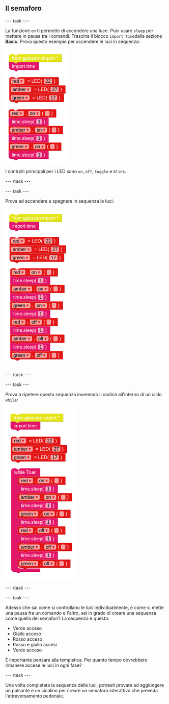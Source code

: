 ## Il semaforo

\--- task \---

La funzione `on` ti permette di accendere una luce. Puoi usare `sleep` per mettere in pausa tra i comandi. Trascina il blocco `import time`dalla sezione **Basic**. Prova questo esempio per accendere le luci in sequenza:

![](images/edublocks4.png)

I controlli principali per i LED sono `on`, `off`, `toggle` e `blink`.

\--- /task \---

\--- task \---

Prova ad accendere e spegnere in sequenza le luci:

![](images/edublocks5.png)

\--- /task \---

\--- task \---

Prova a ripetere questa sequenza inserendo il codice all'interno di un ciclo `while`:

![](images/edublocks6.png)

\--- /task \---

\--- task \---

Adesso che sai come si controllano le luci individualmente, e come si mette una pausa fra un comando e l'altro, sei in grado di creare una sequenza come quella dei semafori? La sequenza è questa:

- Verde acceso
- Giallo acceso
- Rosso acceso
- Rosso e giallo accesi
- Verde acceso

È importante pensare alla tempistica. Per quanto tempo dovrebbero rimanere accese le luci in ogni fase?

\--- /task \---

Una volta completata la sequenza delle luci, potresti provare ad aggiungere un pulsante e un cicalino per creare un semaforo interattivo che preveda l'attraversamento pedonale.